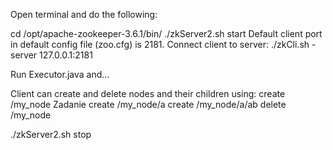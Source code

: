 Open terminal and do the following:

cd /opt/apache-zookeeper-3.6.1/bin/
./zkServer2.sh start
Default client port in default config file (zoo.cfg) is 2181.
Connect client to server: 
./zkCli.sh -server 127.0.0.1:2181

Run Executor.java and...

Client can create and delete nodes and their children using:
create /my_node Zadanie
create /my_node/a
create /my_node/a/ab
delete /my_node

./zkServer2.sh stop